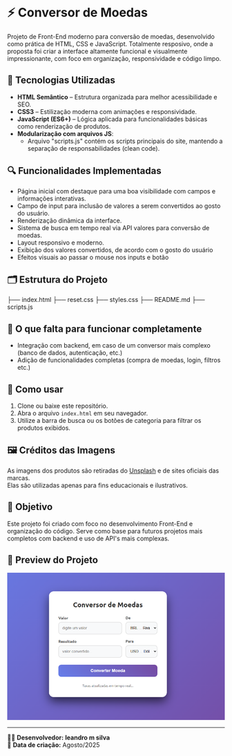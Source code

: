 # ⚡ Conversor de Moedas

Projeto de Front-End moderno para conversão de moedas, desenvolvido como prática de HTML, CSS e JavaScript. Totalmente resposivo, onde a proposta foi criar a interface altamente funcional e visualmente impressionante, com foco em organização, responsividade e código limpo.

## 🧰 Tecnologias Utilizadas

- **HTML Semântico** – Estrutura organizada para melhor acessibilidade e SEO.
- **CSS3** – Estilização moderna com animações e responsividade.
- **JavaScript (ES6+)** – Lógica aplicada para funcionalidades básicas como renderização de produtos.
- **Modularização com arquivos JS**:
  - Arquivo "scripts.js" contém os scripts principais do site, mantendo a separação de responsabilidades (clean code).

## 🔍 Funcionalidades Implementadas

- Página inicial com destaque para uma boa visibilidade com campos e informações interativas.
- Campo de input para inclusão de valores a serem convertidos ao gosto do usuário.
- Renderização dinâmica da interface.
- Sistema de busca em tempo real via API valores para conversão de moedas.
- Layout responsivo e moderno.
- Exibição dos valores convertidos, de acordo com o gosto do usuário
- Efeitos visuais ao passar o mouse nos inputs e botão

## 🗂 Estrutura do Projeto

├── index.html
├── reset.css
├── styles.css
├── README.md
├── scripts.js

## 🚧 O que falta para funcionar completamente

- Integração com backend, em caso de um conversor mais complexo (banco de dados, autenticação, etc.)
- Adição de funcionalidades completas (compra de moedas, login, filtros etc.)

## 🚀 Como usar

1. Clone ou baixe este repositório.
2. Abra o arquivo `index.html` em seu navegador.
3. Utilize a barra de busca ou os botões de categoria para filtrar os produtos exibidos.

## 🖼 Créditos das Imagens

As imagens dos produtos são retiradas do [Unsplash](https://unsplash.com/) e de sites oficiais das marcas.  
Elas são utilizadas apenas para fins educacionais e ilustrativos.


## 📌 Objetivo

Este projeto foi criado com foco no desenvolvimento Front-End e organização do código. Serve como base para futuros projetos mais completos com backend e uso de API's mais complexas.

## 📸 Preview do Projeto

![Preview do LCommerce](./assets/screen-display-coin-converter.png)

---

👨‍💻 **Desenvolvedor:** <strong>leandro m silva</strong>  
📅 **Data de criação:** Agosto/2025
